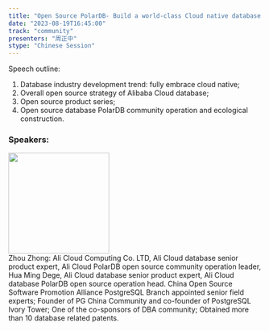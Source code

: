 ```yaml
---
title: "Open Source PolarDB- Build a world-class Cloud native database Open Source Community"
date: "2023-08-19T16:45:00" 
track: "community"
presenters: "周正中"
stype: "Chinese Session"
---
```

Speech outline:
1. Database industry development trend: fully embrace cloud native;
2. Overall open source strategy of Alibaba Cloud database;
3. Open source product series;
4. Open source database PolarDB community operation and ecological construction.
 ### Speakers: 
 <img src="https://img.bagevent.com/resource/20230519/1410029150.JPG" width="200" /><br>Zhou Zhong: Ali Cloud Computing Co. LTD, Ali Cloud database senior product expert, Ali Cloud PolarDB open source community operation leader, Hua Ming Dege, Ali Cloud database senior product expert, Ali Cloud database PolarDB open source operation head. China Open Source Software Promotion Alliance PostgreSQL Branch appointed senior field experts; Founder of PG China Community and co-founder of PostgreSQL Ivory Tower; One of the co-sponsors of DBA community; Obtained more than 10 database related patents.
 <br><br>